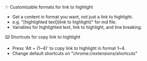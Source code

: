 ✨ Customizable formats for link to highlight
- Get a content in format you want, not just a link to highlight.
- e.g. "[highlighted text](link to highlight)" for md file.
- Variables for highlighted text, link to highlight, and line breaking.

⌨️ Shortcuts for copy link to highlight
- Press 'Alt + (1~4)' to copy link to highlight in format 1~4.
- Change default shortcuts on "chrome://extensions/shortcuts"
